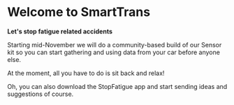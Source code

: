 ﻿Welcome to SmartTrans
===================
**Let's stop fatigue related accidents**

Starting mid-November we will do a community-based build of our Sensor kit so you can start gathering and using data from your car before anyone else.

At the moment, all you have to do is sit back and relax!

Oh, you can also download the StopFatigue app and start sending ideas and suggestions of course.


